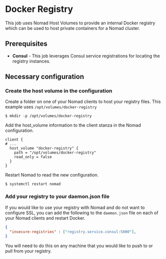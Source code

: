 # Docker Registry

This job uses Nomad Host Volumes to provide an internal Docker registry which
can be used to host private containers for a Nomad cluster.

## Prerequisites

- **Consul** - This job leverages Consul service registrations for locating the registry
instances.

## Necessary configuration

### Create the host volume in the configuration

Create a folder on one of your Nomad clients to host your registry files. This
example uses `/opt/volumes/docker-registry`

```shell-session
$ mkdir -p /opt/volumes/docker-registry
```

Add the host_volume information to the client stanza in the Nomad configuration.

```hcl
client {
# ...
  host_volume "docker-registry" {
    path = "/opt/volumes/docker-registry"
    read_only = false
  }
}
```

Restart Nomad to read the new configuration.

```shell-session
$ systemctl restart nomad
```

### Add your registry to your daemon.json file

If you would like to use your registry with Nomad and do not want to configure
SSL, you can add the following to the `daemon.json` file on each of your Nomad
clients and restart Docker.

```json
{
  "insecure-registries" : ["registry.service.consul:5000"],
}
```

You will need to do this on any machine that you would like to push to or pull
from your registry.

